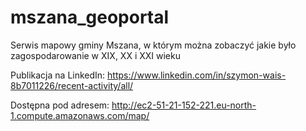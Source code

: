 # mszana_geoportal
Serwis mapowy gminy Mszana, w którym można zobaczyć jakie było zagospodarowanie w XIX, XX i XXI wieku

Publikacja na LinkedIn:
https://www.linkedin.com/in/szymon-wais-8b7011226/recent-activity/all/

Dostępna pod adresem:
http://ec2-51-21-152-221.eu-north-1.compute.amazonaws.com/map/
